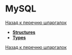 # MySQL

[Назад к перечню шпаргалок][back]

- **[Structures](structures.md)**
- **[Types](types.md)**

[Назад к перечню шпаргалок][back]

[back]: <../.> "Назад к перечню шпаргалок"